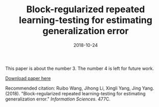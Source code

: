 ﻿---
title: "Block-regularized repeated learning-testing for estimating generalization error"
collection: publications
permalink: /publication/2018-10-24-BRLT
excerpt: 'Repeated learning-testing (RLT)  is a popular cross-validation method that is usually adopted in estimation and comparison of algorithm performance in machine learning. However, the variance of the estimator of the generalization error in the RLT method is easily affected by random partitions. Poor data partitioning may cause a large overlap between any two training sets of RLT and enlarge the variance in the RLT estimator of the generalization error. Thus, in this study, we constrain numbers of overlapping samples between any two training sets and construct a novel data partitioning schema in which RLT is called the block-regularized RLT (BRLT). We theoretically prove that the BRLT estimator has a smaller variance than does the RLT estimator. Specifically, the variance of the RLT estimator reaches its minimum when samples in a data set equally occur in all training sets and all the numbers of overlapping samples are equal. Furthermore, we provide easy-to-use construction algorithms of BRLT’s partition set for several training set size and partition count settings by adopting two-level orthogonal arrays. We also illustrate BRLT’s optimal properties with several simulated and real-world examples.'
date: 2018-10-24
venue: 'Information Sciences'
paperurl: 'https://www.sciencedirect.com/science/article/pii/S0020025518308582'
citation: 'Ruibo Wang, Jihong Li, Xingli Yang, Jing Yang. (2018). &quot;Block-regularized repeated learning-testing for estimating generalization error.&quot; <i>Information Sciences</i>. 477C.'
---
This paper is about the number 3. The number 4 is left for future work.

[Download paper here](https://doi.org/10.1016/j.ins.2018.10.040)

Recommended citation: Ruibo Wang, Jihong Li, Xingli Yang, Jing Yang. (2018). &quot;Block-regularized repeated learning-testing for estimating generalization error.&quot; <i>Information Sciences</i>. 477C.



























